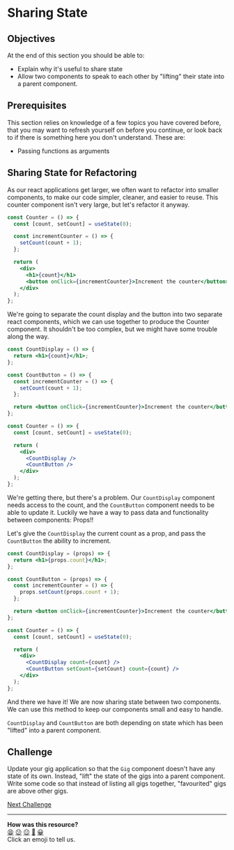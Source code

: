# Sharing State

## Objectives

At the end of this section you should be able to:

- Explain why it's useful to share state
- Allow two components to speak to each other by "lifting" their state into a
  parent component.

## Prerequisites

This section relies on knowledge of a few topics you have covered before, that
you may want to refresh yourself on before you continue, or look back to if
there is something here you don't understand. These are:

- Passing functions as arguments

## Sharing State for Refactoring

As our react applications get larger, we often want to refactor into smaller
components, to make our code simpler, cleaner, and easier to reuse. This counter
component isn't very large, but let's refactor it anyway.

```jsx
const Counter = () => {
  const [count, setCount] = useState(0);

  const incrementCounter = () => {
    setCount(count + 1);
  };

  return (
    <div>
      <h1>{count}</h1>
      <button onClick={incrementCounter}>Increment the counter</button>
    </div>
  );
};
```

We're going to separate the count display and the button into two separate react
components, which we can use together to produce the Counter component. It
shouldn't be too complex, but we might have some trouble along the way.

```jsx
const CountDisplay = () => {
  return <h1>{count}</h1>;
};

const CountButton = () => {
  const incrementCounter = () => {
    setCount(count + 1);
  };

  return <button onClick={incrementCounter}>Increment the counter</button>;
};

const Counter = () => {
  const [count, setCount] = useState(0);

  return (
    <div>
      <CountDisplay />
      <CountButton />
    </div>
  );
};
```

We're getting there, but there's a problem. Our `CountDisplay` component needs
access to the count, and the `CountButton` component needs to be able to update
it. Luckily we have a way to pass data and functionality between components:
Props!!

Let's give the `CountDisplay` the current count as a prop, and pass the
`CountButton` the ability to increment.

```jsx
const CountDisplay = (props) => {
  return <h1>{props.count}</h1>;
};

const CountButton = (props) => {
  const incrementCounter = () => {
    props.setCount(props.count + 1);
  };

  return <button onClick={incrementCounter}>Increment the counter</button>;
};

const Counter = () => {
  const [count, setCount] = useState(0);

  return (
    <div>
      <CountDisplay count={count} />
      <CountButton setCount={setCount} count={count} />
    </div>
  );
};
```

And there we have it! We are now sharing state between two components. We can
use this method to keep our components small and easy to handle.

`CountDisplay` and `CountButton` are both depending on state which has been
"lifted" into a parent component.

## Challenge

Update your gig application so that the `Gig` component doesn't have any state
of its own. Instead, "lift" the state of the gigs into a parent component. Write
some code so that instead of listing all gigs together, "favourited" gigs are
above other gigs.


[Next Challenge](08_forms.md)

<!-- BEGIN GENERATED SECTION DO NOT EDIT -->

---

**How was this resource?**  
[😫](https://airtable.com/shrUJ3t7KLMqVRFKR?prefill_Repository=makersacademy%2Fjavascript-react-applications&prefill_File=react%2F07_sharing_state.md&prefill_Sentiment=😫) [😕](https://airtable.com/shrUJ3t7KLMqVRFKR?prefill_Repository=makersacademy%2Fjavascript-react-applications&prefill_File=react%2F07_sharing_state.md&prefill_Sentiment=😕) [😐](https://airtable.com/shrUJ3t7KLMqVRFKR?prefill_Repository=makersacademy%2Fjavascript-react-applications&prefill_File=react%2F07_sharing_state.md&prefill_Sentiment=😐) [🙂](https://airtable.com/shrUJ3t7KLMqVRFKR?prefill_Repository=makersacademy%2Fjavascript-react-applications&prefill_File=react%2F07_sharing_state.md&prefill_Sentiment=🙂) [😀](https://airtable.com/shrUJ3t7KLMqVRFKR?prefill_Repository=makersacademy%2Fjavascript-react-applications&prefill_File=react%2F07_sharing_state.md&prefill_Sentiment=😀)  
Click an emoji to tell us.

<!-- END GENERATED SECTION DO NOT EDIT -->
